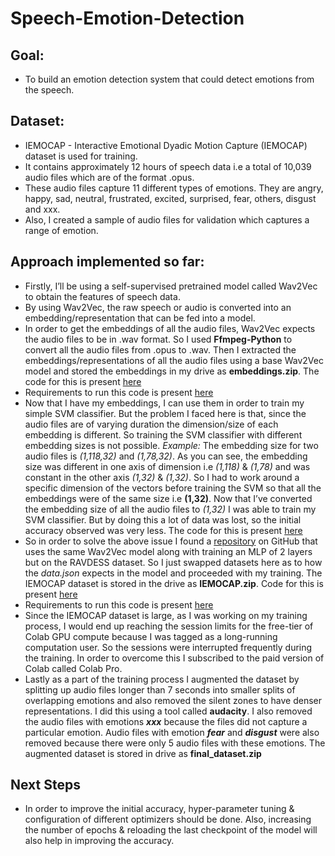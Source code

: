 # Speech-Emotion-Detection

## Goal:
* To build an emotion detection system that could detect emotions from the speech.

## Dataset:
* IEMOCAP - Interactive Emotional Dyadic Motion Capture (IEMOCAP) dataset is used for training.
*	It contains approximately 12 hours of speech data i.e a total of 10,039 audio files which are of the format .opus. 
*	These audio files capture 11 different types of emotions. They are angry, happy, sad, neutral, frustrated, excited, surprised, fear, others, disgust and xxx.
*	Also, I created a sample of audio files for validation which captures a range of emotion.

## Approach implemented so far:
*	Firstly, I’ll be using a self-supervised pretrained model called Wav2Vec to obtain the features of speech data.
*	By using Wav2Vec, the raw speech or audio is converted into an embedding/representation that can be fed into a model. 
*	In order to get the embeddings of all the audio files, Wav2Vec expects the audio files to be in .wav format. So I used **Ffmpeg-Python** to convert all the audio files from .opus to .wav. Then I extracted the embeddings/representations of all the audio files using a base Wav2Vec model and stored the embeddings in my drive as **embeddings.zip**. The code for this is present [here](https://github.com/Salman-24/Speech-Emotion-Detection/blob/main/Saving_Embeddings.ipynb) 
*	Requirements to run this code is present [here](https://github.com/Salman-24/Speech-Emotion-Detection/blob/main/requirements1.txt)
*	Now that I have my embeddings, I can use them in order to train my simple SVM classifier. But the problem I faced here is that, since the audio files are of varying duration the dimension/size of each embedding is different. So training the SVM classifier with different embedding sizes is not possible. 
*Example:* The embedding size for two audio files is *(1,118,32)* and *(1,78,32)*. As you can see, the embedding size was different in one axis of dimension i.e *(1,118)* & *(1,78)* and was constant in the other axis *(1,32)* & *(1,32)*. So I had to work around a specific dimension of the vectors before training the SVM so that all the embeddings were of the same size i.e **(1,32)**. Now that I’ve converted the embedding size of all the audio files to *(1,32)* I was able to train my SVM classifier. But by doing this a lot of data was lost, so the initial accuracy observed was very less. The code for this is present [here](https://github.com/Salman-24/Speech-Emotion-Detection/blob/main/Support_Vector_Machine.ipynb)
* So in order to solve the above issue I found a [repository](https://github.com/WinsteadZhu/Fine-Tune-Wav2Vec2) on GitHub that uses the same Wav2Vec model along with training an MLP of 2 layers but on the RAVDESS dataset. So I just swapped datasets here as to how the *data.json* expects in the model and proceeded with my training. The IEMOCAP dataset is stored in the drive as **IEMOCAP.zip**. Code for this is present [here](https://github.com/Salman-24/Speech-Emotion-Detection/blob/main/Wav2vec2_0_IEMOCAP.ipynb)
* Requirements to run this code is present [here](https://github.com/Salman-24/Speech-Emotion-Detection/blob/main/requirements2.txt)
* Since the IEMOCAP dataset is large, as I was working on my training process, I would end up reaching the session limits for the free-tier of Colab GPU compute because I was tagged as a long-running computation user. So the sessions were interrupted frequently during the training. In order to overcome this I subscribed to the paid version of Colab called Colab Pro.
*	Lastly as a part of the training process I augmented the dataset by splitting up audio files longer than 7 seconds into smaller splits of overlapping emotions and also removed the silent zones to have denser representations. I did this using a tool called **audacity**. I also removed the audio files with emotions ***xxx*** because the files did not capture a particular emotion. Audio files with emotion ***fear*** and ***disgust*** were also removed because there were only 5 audio files with these emotions. The augmented dataset is stored in drive as **final_dataset.zip**

## Next Steps

* In order to improve the initial accuracy, hyper-parameter tuning & configuration of different optimizers should be done. Also, increasing the number of epochs & reloading the last checkpoint of the model will also help in improving the accuracy.









